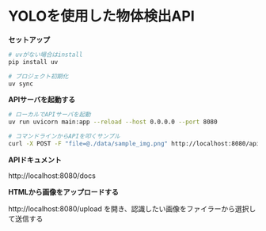 # YOLOを使用した物体検出API

**セットアップ**

``` bash
# uvがない場合はinstall
pip install uv

# プロジェクト初期化
uv sync
```


**APIサーバを起動する**

```bash
# ローカルでAPIサーバを起動
uv run uvicorn main:app --reload --host 0.0.0.0 --port 8080

# コマンドラインからAPIを叩くサンプル
curl -X POST -F "file=@./data/sample_img.png" http://localhost:8080/api/recognition
```

**APIドキュメント**

http://localhost:8080/docs


**HTMLから画像をアップロードする**

http://localhost:8080/upload を開き、認識したい画像をファイラーから選択して送信する